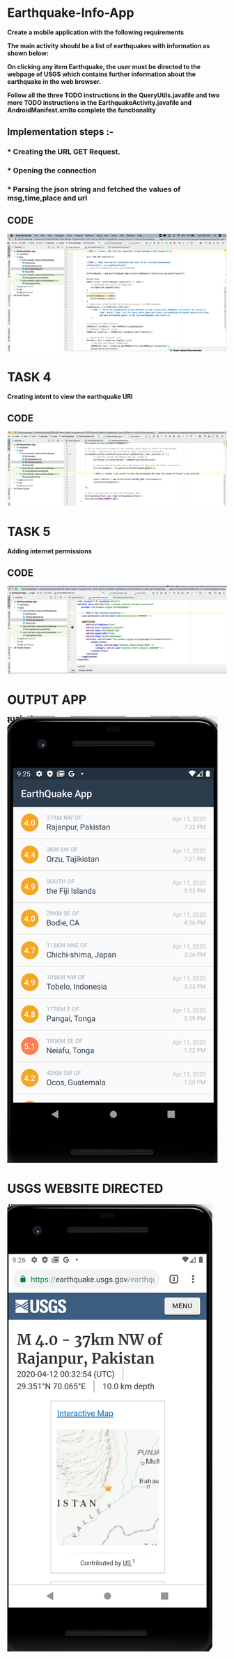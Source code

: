 # Earthquake-Info-App
**Create a mobile application with the following requirements**

**The main activity should be a list of earthquakes with information as shown below:**

**On clicking any item Earthquake, the user must be directed to the webpage of USGS which contains further information about the earthquake in the web browser.**

**Follow all the three TODO instructions in the QueryUtils.javafile and two more TODO instructions in the EarthquakeActivity.javafile and AndroidManifest.xmlto complete the functionality**

## Implementation steps :-
### * **Creating the URL GET Request.**
### * **Opening the connection**
### * **Parsing the json string and fetched the values of msg,time,place and url**
## CODE
![](https://github.com/tanvijain13/CSEE490-Web-Mobile-Programming-2020-Spring-/blob/master/Mobile%20Prog/Mobile_Lesson3/Documentation/TASK1_2_3.png)

# **TASK 4**
**Creating intent to view the earthquake URI** 
## CODE
![](https://github.com/tanvijain13/CSEE490-Web-Mobile-Programming-2020-Spring-/blob/master/Mobile%20Prog/Mobile_Lesson3/Documentation/TASK4.png)

# **TASK 5**
**Adding internet permissions**
## CODE
![](https://github.com/tanvijain13/CSEE490-Web-Mobile-Programming-2020-Spring-/blob/master/Mobile%20Prog/Mobile_Lesson3/Documentation/TASK5.png)

# **OUTPUT APP** 
![](https://github.com/tanvijain13/CSEE490-Web-Mobile-Programming-2020-Spring-/blob/master/Mobile%20Prog/Mobile_Lesson3/Documentation/APP.png)
# **USGS WEBSITE DIRECTED** 
![](https://github.com/tanvijain13/CSEE490-Web-Mobile-Programming-2020-Spring-/blob/master/Mobile%20Prog/Mobile_Lesson3/Documentation/WEBSITE.png)



